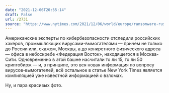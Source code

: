 ```yaml
---
date: "2021-12-06T20:55:14"
draft: False
url: /2731
source: "https://www.nytimes.com/2021/12/06/world/europe/ransomware-russia-bitcoin.html"
---
```


Американские эксперты по кибербезопасности отследили российских хакеров, промышляющих вирусами-вымогателями — причем не только до России или, скажем, Москвы, а до конкретного физического адреса — офиса в небоскребе «Федерация Восток», находящегося в Москва-Сити. Одновременно в этой башне насчитали то ли 15, то ли 50 криптобирж — и, в принципе, это вся новая информация по вопросу вирусов-вымогателей, всё остальное в статье New York Times является компиляцией уже известной информацией о взломах. 

Ну, и пара красивых фото.
